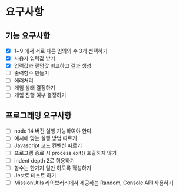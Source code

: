 # 요구사항

## 기능 요구사항

- [x] 1~9 에서 서로 다른 임의의 수 3개 선택하기
- [x] 사용자 입력값 받기
- [x] 입력값과 랜덤값 비교하고 결과 생성
- [ ] 출력함수 만들기
- [ ] 에러처리
- [ ] 게임 상태 결정하기
- [ ] 게임 진행 여부 결정하기

## 프로그래밍 요구사항

- [ ] node 14 버전 실행 가능하여야 한다.
- [ ] 예시에 맞는 실행 방법 따르기
- [ ] Javascript 코드 컨벤션 따르기
- [ ] 프로그램 종료 시 process.exit() 호출하지 않기
- [ ] indent depth 2로 허용하기
- [ ] 함수는 한가지 일만 하도록 작성하기
- [ ] Jest로 테스트 하기
- [ ] MissionUtils 라이브러리에서 제공하는 Random, Console API 사용하기